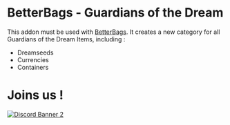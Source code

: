 # BetterBags - Guardians of the Dream
This addon must be used with [BetterBags](https://www.curseforge.com/wow/addons/better-bags). It creates a new category for all Guardians of the Dream Items, including :
- Dreamseeds
- Currencies
- Containers

# Joins us !
[![Discord Banner 2](https://discordapp.com/api/guilds/1063213796845428876/widget.png?style=banner2)](https://discord.gg/a6DQuK8hV7)
